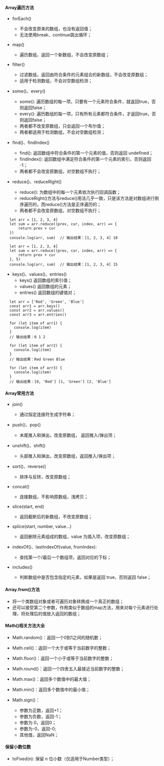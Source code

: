 #### Array遍历方法

- forEach()
  - 不会改变原来的数组，也没有返回值；
  - 无法使用break、continue跳出循环；

- map()
  - 遍历数组，返回一个新数组，不会改变原数组；

- filter()
  - 过滤数组，返回由符合条件的元素组合的新数组，不会改变原数组；
  - 适用于检测数组，不会对空数组检测；

- some()、every()
  - some(): 遍历数组的每一项，只要有一个元素符合条件，就返回true，否则返回false；
  - every(): 遍历数组的每一项，只有所有元素都符合条件，才返回true，否则返回false；
  - 两者都不改变原数组，只会返回一个布尔值；
  - 两者都适用于检测数组，不会对空数组检测；

- find()、findIndex()
  - find(): 返回数组中符合条件的第一个元素的值，否则返回 undefined；
  - findIndex(): 返回数组中满足符合条件的第一个元素的索引，否则返回 -1；
  - 两者都不会改变原数组，对空数组不执行；

- reduce()、reduceRight()
  - reduce(): 为数组中的每一个元素依次执行回调函数；
  - reduceRight()方法与reduce()用法几乎一致，只是该方法是对数组进行倒序遍历的，而reduce()方法是正序遍历的；
  - 两者都不会改变原数组，对空数组不执行；
```
  let arr = [1, 2, 3, 4]
  let sum = arr.reduce((prev, cur, index, arr) => {
      return prev + cur
  })  
  console.log(arr, sum)  // 输出结果：[1, 2, 3, 4] 10

  let arr = [1, 2, 3, 4]
  let sum = arr.reduce((prev, cur, index, arr) => {
      return prev + cur
  }, 5)  
  console.log(arr, sum)  // 输出结果：[1, 2, 3, 4] 15
```

- keys()、values()、entries()
  - keys() 返回数组的索引值；
  - values() 返回数组的元素；
  - entries() 返回数组的键值对；
```
  let arr = ['Red', 'Green', 'Blue']
  const arr1 = arr.keys()
  const arr2 = arr.values() 
  const arr3 = arr.entries() 

  for (let item of arr1) {
    console.log(item)
  }
  // 输出结果：0 1 2 

  for (let item of arr2) {
    console.log(item)
  }
  // 输出结果：Red Green Blue

  for (let item of arr3) {
    console.log(item)
  }
  // 输出结果：[0, 'Red'] [1, 'Green'] [2, 'Blue']
```

#### Array常用方法

- join()
  - 通过指定连接符生成字符串；

- push()、pop()
  - 末尾推入和弹出，改变原数组， 返回推入/弹出项；

- unshift()、shift()
  - 头部推入和弹出，改变原数组，返回推入/弹出项；

- sort()、reverse()
  - 排序与反转，改变原数组；

- concat()
  - 连接数组，不影响原数组，浅拷贝；

- slice(start, end)
  - 返回截断后的新数组，不改变原数组；

- splice(start, number, value...)
  - 返回删除元素组成的数组，value 为插入项，改变原数组；

- indexOf()、lastIndexOf(value, fromIndex):
  - 查找第一个/最后一个数组项，返回对应的下标；

- includes()
  - 判断数组中是否包含指定的元素，如果是返回 true，否则返回 false；

#### Array.from()方法

- 将一个类数组对象或者可遍历对象转换成一个真正的数组；
- 还可以接受第二个参数，作用类似于数组的map方法，用来对每个元素进行处理，将处理后的值放入返回的数组；

#### Math()相关方法大全

- Math.random()：返回一个0到1之间的随机数；
- Math.ceil()：返回一个大于或等于当前数字的整数；
- Math.floor()：返回一个小于或等于当前数字的整数；
- Math.round()：返回一个四舍五入最接近当前数字的整数；

- Math.max()：返回多个数值中的最大值；
- Math.min()：返回多个数值中的最小值；

- Math.sign()：
  - 参数为正数，返回+1；
  - 参数为负数，返回-1；
  - 参数为 0，返回0；
  - 参数为-0，返回-0;
  - 其他值，返回NaN；

#### 保留小数位数

- toFixed(n): 保留 n 位小数（仅适用于Number类型）；
